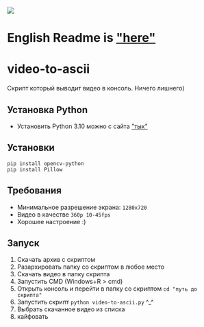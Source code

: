 ![](https://komarev.com/ghpvc/?username=AkaiRep-video-to-ascii)

# English Readme is ["here"](https://github.com/AkaiRep/video-to-ascii/blob/main/README-english.md)

video-to-ascii
========================
Скрипт который выводит видео в консоль. Ничего лишнего)
## Установка Python
* Установить Python 3.10 можно с сайта ["тык"](https://www.python.org/ftp/python/3.10.1/python-3.10.1-amd64.exe)
## Установки
```
pip install opencv-python
pip install Pillow
```
## Требования
* Минимальное разрешение экрана: ```1280x720```
* Видео в качестве ```360p 10-45fps```
* Хорошее настроение :)
## Запуск
1. Скачать архив с скриптом
2. Разархировать папку со скриптом в любое место
3. Скачать видео в папку скрипта
4. Запустить CMD (Windows+R > cmd)
5. Открыть консоль и перейти в папку со скриптом ```cd "путь до скрипта"```
6. Запустить скрипт ```python video-to-ascii.py``` ^_^
7. Выбрать скачанное видео из списка
8. кайфовать

